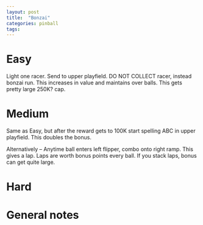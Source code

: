 ```yaml
---
layout: post
title:  "Bonzai"
categories: pinball
tags: 
---
```


# Easy
Light one racer. Send to upper playfield. DO NOT COLLECT racer, instead bonzai run. This increases in value and maintains over balls. This gets pretty large 250K? cap.

# Medium
Same as Easy, but after the reward gets to 100K start spelling ABC in upper playfield. This doubles the bonus.

Alternatively – Anytime ball enters left flipper, combo onto right ramp. This gives a lap. Laps are worth bonus points every ball. If you stack laps, bonus can get quite large.

# Hard
# General notes


